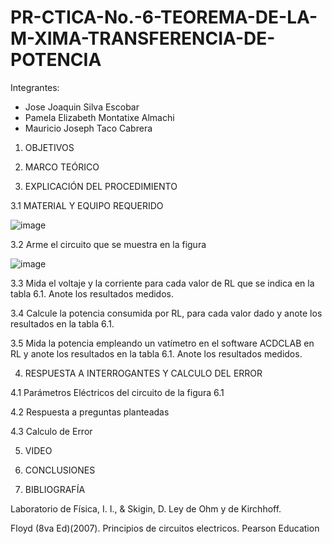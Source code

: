 # PR-CTICA-No.-6-TEOREMA-DE-LA-M-XIMA-TRANSFERENCIA-DE-POTENCIA

Integrantes:

- Jose Joaquin Silva Escobar
- Pamela Elizabeth Montatixe Almachi
- Mauricio Joseph Taco Cabrera

1. OBJETIVOS



2. MARCO TEÓRICO



3. EXPLICACIÓN DEL PROCEDIMIENTO

3.1 MATERIAL Y EQUIPO REQUERIDO

![image](https://user-images.githubusercontent.com/117045943/211959617-2fa88bbd-384e-4bd4-80e1-4b19e77ddfc5.png)

3.2 Arme el circuito que se muestra en la figura

![image](https://user-images.githubusercontent.com/117045943/211959685-df18703b-42c8-49c4-b099-a974ab9eca20.png)

3.3 Mida el voltaje y la corriente para cada valor de RL que se indica en la tabla 6.1.
Anote los resultados medidos.



3.4 Calcule la potencia consumida por RL, para cada valor dado y anote los
resultados en la tabla 6.1. 



3.5  Mida la potencia empleando un vatímetro en el software ACDCLAB en RL y anote
los resultados en la tabla 6.1. Anote los resultados medidos.



4. RESPUESTA A INTERROGANTES Y CALCULO DEL ERROR

4.1 Parámetros Eléctricos del circuito de la figura 6.1



4.2 Respuesta a preguntas planteadas



4.3 Calculo de Error



5. VIDEO



6. CONCLUSIONES



7. BIBLIOGRAFÍA

Laboratorio de Física, I. I., & Skigin, D. Ley de Ohm y de Kirchhoff.

Floyd (8va Ed)(2007). Principios de circuitos electricos. Pearson Education
